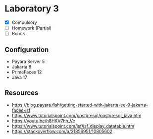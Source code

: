 # Laboratory 3

* [x] Compulsory
* [ ] Homework (Partial)
* [ ] Bonus

## Configuration
* Payara Server 5
* Jakarta 8 
* PrimeFaces 12
* Java 17

## Resources
* https://blog.payara.fish/getting-started-with-jakarta-ee-9-jakarta-faces-jsf
* https://www.tutorialspoint.com/postgresql/postgresql_java.htm
* https://youtu.be/h8HKV7hh_Vc
* https://www.tutorialspoint.com/jsf/jsf_display_datatable.htm
* https://stackoverflow.com/a/21856951/10805602